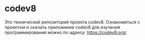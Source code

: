# codev8
Это технический репозиторий проекта codev8.
Ознакомиться с проектом и скачать приложение codev8 для изучения программирования можно по адресу: https://codev8.org/
